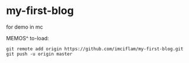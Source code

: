 # my-first-blog
for demo in mc

MEMOS^
to-load:
```
git remote add origin https://github.com/imciflam/my-first-blog.git
git push -u origin master
```
